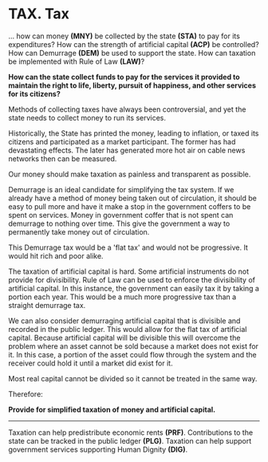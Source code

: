 # TAX. Tax

... how can money **(MNY)** be collected by the state **(STA)** to pay for its expenditures?  How can the strength of artificial capital **(ACP)** be controlled?  How can Demurrage **(DEM)** be used to support the state. How can taxation be implemented with Rule of Law **(LAW)**?

**How can the state collect funds to pay for the services it provided to maintain the right to life, liberty,  pursuit of happiness, and other services for its citizens?**

Methods of collecting taxes have always been controversial, and yet the state needs to collect money to run its services.

Historically, the State has printed the money, leading to inflation, or taxed its citizens and participated as a market participant.  The former has had devastating effects.  The later has generated more hot air on cable news networks then can be measured.

Our money should make taxation as painless and transparent as possible.

Demurrage is an ideal candidate for simplifying the tax system.  If we already have a method of money being taken out of circulation, it should be easy to pull more and have it make a stop in the government coffers to be spent on services. Money in government coffer that is not spent can demurrage to nothing over time.  This give the government a way to permanently take money out of circulation.

This Demurrage tax would be a 'flat tax' and would not be progressive.  It would hit rich and poor alike.

The taxation of artificial capital is hard.  Some artificial instruments do not provide for divisibility.  Rule of Law can be used to enforce the divisibility of artificial capital.  In this instance, the government can easily tax it by taking a portion each year.  This would be a much more progressive tax than a straight demurrage tax.

We can also consider demurraging artificial capital that is divisible and recorded in the public ledger.  This would allow for the flat tax of artificial capital. Because artificial capital will be divisible this will overcome the problem where an asset cannot be sold because a market does not exist for it.  In this case, a portion of the asset could flow through the system and the receiver could hold it until a market did exist for it.

Most real capital cannot be divided so it cannot be treated in the same way.

Therefore:

**Provide for simplified taxation of money and artificial capital.**

----------

Taxation can help predistribute economic rents **(PRF)**. Contributions to the state can be tracked in the public ledger **(PLG)**.  Taxation can help support government services supporting Human Dignity **(DIG)**.








